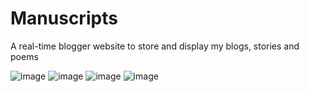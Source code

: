 # Manuscripts
A real-time blogger website to store and display my blogs, stories and poems

![image](https://user-images.githubusercontent.com/64016811/209459694-ef63545a-bb1f-40fc-a2dd-ed16a38cf87b.png)
![image](https://user-images.githubusercontent.com/64016811/209459701-622136bc-2c9a-4c4d-b45f-969f3b77c241.png)
![image](https://user-images.githubusercontent.com/64016811/209459706-69b2e7ed-a37a-4c68-8f60-4584a81e1d25.png)
![image](https://user-images.githubusercontent.com/64016811/209459717-bf042f20-6378-4136-8595-60846781fc44.png)
